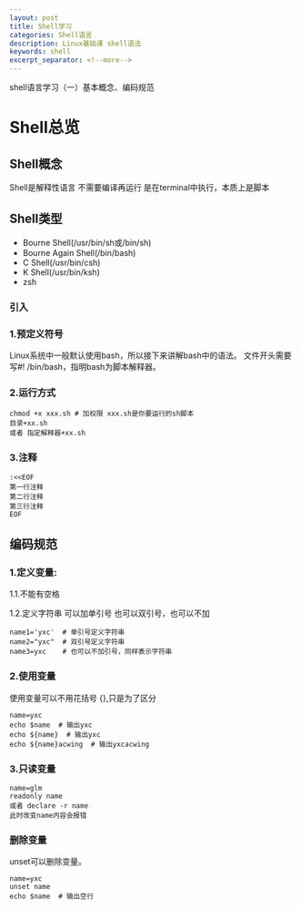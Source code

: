 ```yaml
---
layout: post
title: Shell学习
categories: Shell语言
description: Linux基础课 shell语法
keywords: shell 
excerpt_separator: <!--more-->
---
```


shell语言学习（一）基本概念、编码规范

<!--more-->

# Shell总览

## Shell概念

Shell是解释性语言 不需要编译再运行 是在terminal中执行，本质上是脚本

## Shell类型

- Bourne Shell(/usr/bin/sh或/bin/sh)
- Bourne Again Shell(/bin/bash)
- C Shell(/usr/bin/csh)
- K Shell(/usr/bin/ksh)
- zsh

### 引入

### 1.预定义符号

Linux系统中一般默认使用bash，所以接下来讲解bash中的语法。
文件开头需要写#! /bin/bash，指明bash为脚本解释器。

### 2.运行方式

```shell
chmod +x xxx.sh # 加权限 xxx.sh是你要运行的sh脚本
目录+xx.sh
或者 指定解释器+xx.sh
```

### 3.注释

```shell
:<<EOF
第一行注释
第二行注释
第三行注释
EOF
```

## 编码规范

### 1.定义变量:

1.1.不能有空格 

1.2.定义字符串 可以加单引号 也可以双引号，也可以不加

```shell
name1='yxc'  # 单引号定义字符串
name2="yxc"  # 双引号定义字符串
name3=yxc    # 也可以不加引号，同样表示字符串
```

### 2.使用变量

使用变量可以不用花括号  $\{\}$,只是为了区分

```shell
name=yxc
echo $name  # 输出yxc
echo ${name}  # 输出yxc
echo ${name}acwing  # 输出yxcacwing
```

### 3.只读变量

```shell
name=glm
readonly name
或者 declare -r name
此时改变name内容会报错
```

### 删除变量

unset可以删除变量。

```shell
name=yxc
unset name
echo $name  # 输出空行
```

